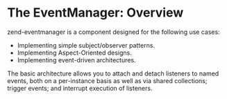 # The EventManager: Overview

zend-eventmanager is a component designed for the following use cases:

- Implementing simple subject/observer patterns.
- Implementing Aspect-Oriented designs.
- Implementing event-driven architectures.

The basic architecture allows you to attach and detach listeners to named
events, both on a per-instance basis as well as via shared collections; trigger
events; and interrupt execution of listeners.
